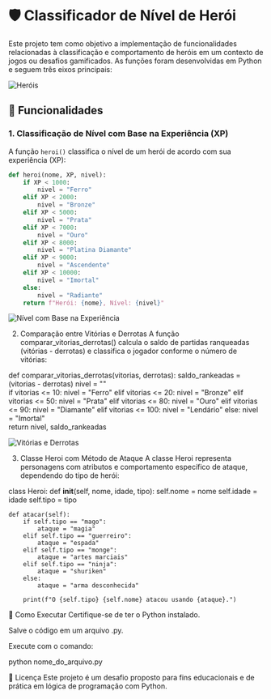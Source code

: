 # 🛡️ Classificador de Nível de Herói

Este projeto tem como objetivo a implementação de funcionalidades relacionadas à classificação e comportamento de heróis em um contexto de jogos ou desafios gamificados. As funções foram desenvolvidas em Python e seguem três eixos principais:


![Heróis](https://github.com/user-attachments/assets/5176cf1b-a6cb-4088-bc0b-e9db0cd29b72)


## 📌 Funcionalidades

### 1. Classificação de Nível com Base na Experiência (XP)

A função `heroi()` classifica o nível de um herói de acordo com sua experiência (XP):

```python
def heroi(nome, XP, nivel):
    if XP < 1000:
        nivel = "Ferro"
    elif XP < 2000:
        nivel = "Bronze"
    elif XP < 5000:
        nivel = "Prata"
    elif XP < 7000:
        nivel = "Ouro"
    elif XP < 8000:
        nivel = "Platina Diamante"
    elif XP < 9000:
        nivel = "Ascendente"
    elif XP < 10000:
        nivel = "Imortal"
    else:
        nivel = "Radiante"
    return f"Herói: {nome}, Nível: {nivel}"
```

![Nível com Base na Experiência](https://github.com/user-attachments/assets/d0091a05-8a81-4b01-8692-3449ecd64517)


2. Comparação entre Vitórias e Derrotas
A função comparar_vitorias_derrotas() calcula o saldo de partidas ranqueadas (vitórias - derrotas) e classifica o jogador conforme o número de vitórias:

def comparar_vitorias_derrotas(vitorias, derrotas):
    saldo_rankeadas = (vitorias - derrotas)
    nivel = ""    
    if vitorias <= 10:
        nivel = "Ferro"
    elif vitorias <= 20:
        nivel = "Bronze"
    elif vitorias <= 50:
        nivel = "Prata"
    elif vitorias <= 80:
        nivel = "Ouro"
    elif vitorias <= 90:
        nivel = "Diamante"
    elif vitorias <= 100:
        nivel = "Lendário"
    else:
        nivel = "Imortal"        
    return nivel, saldo_rankeadas


![Vitórias e Derrotas](https://github.com/user-attachments/assets/6455df2f-42c3-4c5f-96f9-de483c6bb87d)


3. Classe Heroi com Método de Ataque
A classe Heroi representa personagens com atributos e comportamento específico de ataque, dependendo do tipo de herói:

class Heroi:
    def __init__(self, nome, idade, tipo):
        self.nome = nome
        self.idade = idade
        self.tipo = tipo
        
    def atacar(self):
        if self.tipo == "mago":
            ataque = "magia"
        elif self.tipo == "guerreiro":
            ataque = "espada"
        elif self.tipo == "monge":
            ataque = "artes marciais"
        elif self.tipo == "ninja":
            ataque = "shuriken"
        else:
            ataque = "arma desconhecida"

        print(f"O {self.tipo} {self.nome} atacou usando {ataque}.")



🚀 Como Executar
Certifique-se de ter o Python instalado.

Salve o código em um arquivo .py.

Execute com o comando:

python nome_do_arquivo.py

📄 Licença
Este projeto é um desafio proposto para fins educacionais e de prática em lógica de programação com Python.
